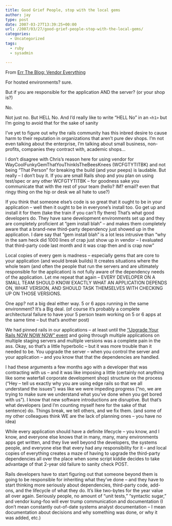 ```yaml
---
title: Good Grief People, stop with the local gems
author: jay
type: post
date: 2007-03-27T13:39:25+00:00
url: /2007/03/27/good-grief-people-stop-with-the-local-gems/
categories:
  - Uncategorized
tags:
  - ruby
  - sysadmin

---
```

From [Err The Blog: Vendor Everything][1]

For hosted environments? sure.

But if you are responsible for the application AND the server? (or your shop is?)

No.

Not just no. But HELL No. And I’d really like to write “HELL No” in an `<h1>` but I’m going to avoid that for the sake of sanity

I’ve yet to figure out why the rails community has this inbred desire to cause harm to their reputation in organizations that aren’t pure dev shops. I’m not even talking about the enterprise, I’m talking about small business, non-profits, companies they contract with, academic shops…

I don’t disagree with Chris’s reason here for using vendor for WayCoolFunkyGemThatYouThinkIsTheBeesKnees (WCFGTYTITBK) and not being “That Person” for breaking the build (and your peeps) is laudable. But really &#8211; I don’t buy it. If you are small Rails shop and you plan on using test/spec or any other WCFGTYTITBK &#8211; for goodness sake you communicate that with the rest of your team (hello? IM? email? even that ringy thing on the hip or desk we all hate to use?)

If you think that someone else’s code is so great that it ought to be in your application &#8211; well then it ought to be in everyone’s install too. Go get up and install it for them (take the train if you can’t fly there) That’s what good developers do. They have sane development environments set up and they are completely proficient at “gem install blah” &#8211; and makes them completely aware that a brand-new third-party dependency just showed up in the application. I dare say that “gem install blah” is a lot less intrusive than “why in the sam heck did 1000 lines of crap just show up in vendor &#8211; I evaluated that third-party code last month and it was crap then and is crap now”

Local copies of every gem is madness &#8211; especially gems that are core to your application (and would break builds) It creates situations where the whole team (and often the people that run the servers and are ultimately responsible for the application) is not fully aware of the dependency needs of the application. Let me repeat that again &#8211; EVERY DEVELOPER ON A SMALL TEAM SHOULD KNOW EXACTLY WHAT AN APPLICATION DEPENDS ON, WHAT VERSION, AND SHOULD TASK THEMSELVES WITH CHECKING UP ON THOSE VERSIONS.

One app? not a big deal either way. 5 or 6 apps running in the same environment? It’s a Big deal. (of course it’s probably a complete architectural failure to have your 5 person team working on 5 or 6 apps at the same time &#8211; but that’s another post)

We had pinned rails in our applications &#8211; at least until the [“Upgrade Your Rails NOW NOW NOW” event][2] and going through multiple applications on multiple staging servers and multiple versions was a complete pain in the ass. Okay, so that’s a little hyperbolic &#8211; but it was more trouble than it needed to be. You upgrade the server &#8211; when you control the server and your application &#8211; and you know that that the dependencies are handled.

I had these arguments a few months ago with a developer that was contracting with us &#8211; and it was like imposing a little (certainly not anything like some waterfall corporate development shop) structure on the process (“Hey &#8211; tell us exactly why you are using edge rails so that we all understand the issues”) was like we were impeding progress (“no, we are trying to make sure we understand what you’ve done when you get bored with us”). I know that new software introductions are disruptive. But that’s what developers (and I’m counting myself here for the sake of that sentence) do. Things break, we tell others, and we fix them. (and some of my other colleagues think WE are the lack of planning ones &#8211; you have no idea)

While every application should have a definite lifecycle &#8211; you know, and I know, and everyone else knows that in many, many, many environments apps get written, and they live well beyond the developers, the systems people, and everyone else that every had any responsibility for it &#8211; and local copies of everything creates a maze of having to upgrade the third-party dependencies all over the place when some script kiddie decides to take advantage of that 2-year old failure to sanity check POST.

Rails developers have to start figuring out that someone beyond them is going to be responsible for inheriting what they’ve done &#8211; and they have to start thinking more seriously about dependencies, third-party code, add-ons, and the lifecycle of what they do. It’s like two-bytes for the year value all over again. Seriously people, no amount of “unit tests,” “syntactic sugar,” and vendor kung-foo will ever trump communication and documentation (I don’t mean constantly out-of-date systems analyst documentation &#8211; I mean documentation about decisions and why something was done, or why it was added, etc.)

 [1]: http://errtheblog.com/posts/50-vendor-everything
 [2]: http://weblog.rubyonrails.org/2006/8/9/rails-1-1-5-mandatory-security-patch-and-other-tidbits